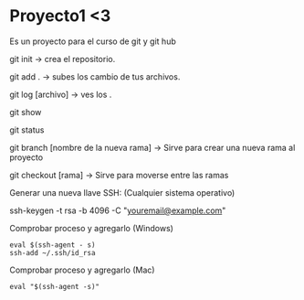 # Proyecto1 <3
Es un proyecto para el curso de git y git hub

		
git init -> crea el repositorio.


git add . -> subes los cambio de tus archivos.


git log [archivo] -> ves los .


git show


git status

git branch [nombre de la nueva rama] -> Sirve para crear una nueva rama al proyecto

git checkout [rama] -> Sirve para moverse entre las ramas


Generar una nueva llave SSH: (Cualquier sistema operativo)

ssh-keygen -t rsa -b 4096 -C "youremail@example.com"

Comprobar proceso y agregarlo (Windows)

    eval $(ssh-agent - s)
    ssh-add ~/.ssh/id_rsa

Comprobar proceso y agregarlo (Mac)

    eval "$(ssh-agent -s)"

